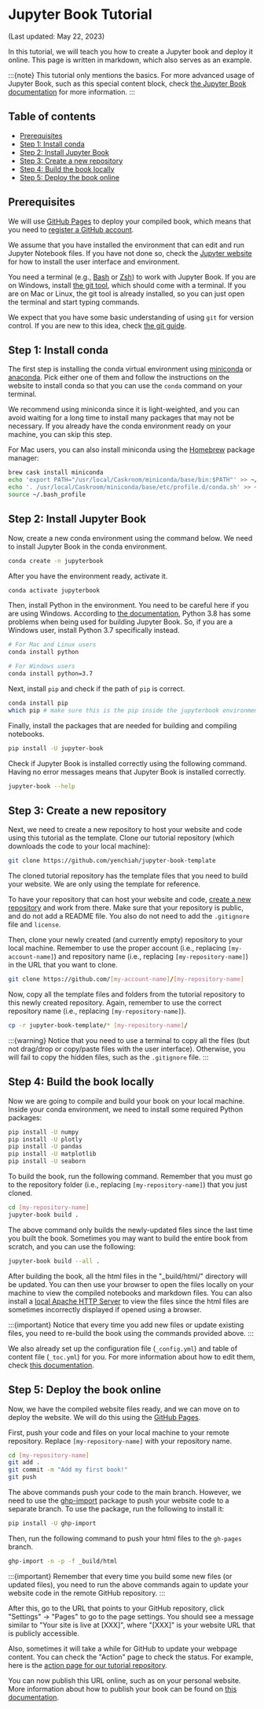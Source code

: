 # Jupyter Book Tutorial

(Last updated: May 22, 2023)

In this tutorial, we will teach you how to create a Jupyter book and deploy it online.
This page is written in markdown, which also serves as an example.

:::{note}
This tutorial only mentions the basics.
For more advanced usage of Jupyter Book, such as this special content block, check [the Jupyter Book documentation](https://jupyterbook.org/en/stable/content/index.html) for more information.
:::

## Table of contents
- [Prerequisites](#pre)
- [Step 1: Install conda](#s1)
- [Step 2: Install Jupyter Book](#s2)
- [Step 3: Create a new repository](#s2)
- [Step 4: Build the book locally](#s4)
- [Step 5: Deploy the book online](#s5)

## Prerequisites
<a name="pre"></a>

We will use [GitHub Pages](https://pages.github.com) to deploy your compiled book, which means that you need to [register a GitHub account](https://github.com/signup).

We assume that you have installed the environment that can edit and run Jupyter Notebook files.
If you have not done so, check the [Jupyter website](https://jupyter.org) for how to install the user interface and environment.

You need a terminal (e.g., [Bash](https://en.wikipedia.org/wiki/Bash_(Unix_shell)) or [Zsh](https://en.wikipedia.org/wiki/Z_shell)) to work with Jupyter Book.
If you are on Windows, install [the git tool](https://git-scm.com/), which should come with a terminal.
If you are on Mac or Linux, the git tool is already installed, so you can just open the terminal and start typing commands.

We expect that you have some basic understanding of using `git` for version control.
If you are new to this idea, check [the git guide](https://github.com/git-guides).

## Step 1: Install conda
<a name="s1"></a>

The first step is installing the conda virtual environment using [miniconda](https://docs.conda.io/en/main/miniconda.html) or [anaconda](https://www.anaconda.com/).
Pick either one of them and follow the instructions on the website to install conda so that you can use the `conda` command on your terminal.

We recommend using miniconda since it is light-weighted, and you can avoid waiting for a long time to install many packages that may not be necessary.
If you already have the conda environment ready on your machine, you can skip this step.

For Mac users, you can also install miniconda using the [Homebrew](https://brew.sh/) package manager:
```sh
brew cask install miniconda
echo 'export PATH="/usr/local/Caskroom/miniconda/base/bin:$PATH"' >> ~/.bash_profile
echo '. /usr/local/Caskroom/miniconda/base/etc/profile.d/conda.sh' >> ~/.bash_profile
source ~/.bash_profile
```

## Step 2: Install Jupyter Book
<a name="s2"></a>

Now, create a new conda environment using the command below. We need to install Jupyter Book in the conda environment.
```sh
conda create -n jupyterbook
```
After you have the environment ready, activate it.
```sh
conda activate jupyterbook
```
Then, install Python in the environment. You need to be careful here if you are using Windows.
According to [the documentation](https://jupyterbook.org/en/stable/advanced/windows.html#working-on-windows), Python 3.8 has some problems when being used for building Jupyter Book.
So, if you are a Windows user, install Python 3.7 specifically instead.
```sh
# For Mac and Linux users
conda install python

# For Windows users
conda install python=3.7
```
Next, install `pip` and check if the path of `pip` is correct.
```sh
conda install pip
which pip # make sure this is the pip inside the jupyterbook environment, which means the path should contains the "jupyterbook" string
```
Finally, install the packages that are needed for building and compiling notebooks.
```sh
pip install -U jupyter-book
```
Check if Jupyter Book is installed correctly using the following command.
Having no error messages means that Jupyter Book is installed correctly.
```sh
jupyter-book --help
```

## Step 3: Create a new repository
<a name="s3"></a>

Next, we need to create a new repository to host your website and code using this tutorial as the template.
Clone our tutorial repository (which downloads the code to your local machine):
```sh
git clone https://github.com/yenchiah/jupyter-book-template
```
The cloned tutorial repository has the template files that you need to build your website.
We are only using the template for reference.

To have your repository that can host your website and code, [create a new repository](https://github.com/new) and work from there.
Make sure that your repository is public, and do not add a README file.
You also do not need to add the `.gitignore` file and `license`.

Then, clone your newly created (and currently empty) repository to your local machine.
Remember to use the proper account (i.e., replacing `[my-account-name]`) and repository name (i.e., replacing `[my-repository-name]`) in the URL that you want to clone.
```sh
git clone https://github.com/[my-account-name]/[my-repository-name]
```
Now, copy all the template files and folders from the tutorial repository to this newly created repository.
Again, remember to use the correct repository name (i.e., replacing `[my-repository-name]`).
```sh
cp -r jupyter-book-template/* [my-repository-name]/
```

:::{warning}
Notice that you need to use a terminal to copy all the files (but not drag/drop or copy/paste files with the user interface).
Otherwise, you will fail to copy the hidden files, such as the `.gitignore` file.
:::

## Step 4: Build the book locally
<a name="s4"></a>

Now we are going to compile and build your book on your local machine.
Inside your conda environment, we need to install some required Python packages:
```sh
pip install -U numpy
pip install -U plotly
pip install -U pandas
pip install -U matplotlib
pip install -U seaborn
```
To build the book, run the following command.
Remember that you must go to the repository folder  (i.e., replacing `[my-repository-name]`) that you just cloned.
```sh
cd [my-repository-name]
jupyter-book build .
```
The above command only builds the newly-updated files since the last time you built the book.
Sometimes you may want to build the entire book from scratch, and you can use the following:
```sh
jupyter-book build --all .
```
After building the book, all the html files in the "_build/html/" directory will be updated.
You can then use your browser to open the files locally on your machine to view the compiled notebooks and markdown files.
You can also install a [local Apache HTTP Server](https://httpd.apache.org/) to view the files since the html files are sometimes incorrectly displayed if opened using a browser.

:::{important}
Notice that every time you add new files or update existing files, you need to re-build the book using the commands provided above.
:::

We also already set up the configuration file (`_config.yml`) and table of content file (`_toc.yml`) for you.
For more information about how to edit them, check [this documentation](https://jupyterbook.org/en/stable/start/create.html).

## Step 5: Deploy the book online
<a name="s5"></a>

Now, we have the compiled website files ready, and we can move on to deploy the website.
We will do this using the [GitHub Pages](https://pages.github.com).

First, push your code and files on your local machine to your remote repository.
Replace `[my-repository-name]` with your repository name.
```sh
cd [my-repository-name]
git add .
git commit -m "Add my first book!"
git push
```
The above commands push your code to the main branch.
However, we need to use the [ghp-import](https://github.com/c-w/ghp-import) package to push your website code to a separate branch.
To use the package, run the following to install it:
```sh
pip install -U ghp-import
```
Then, run the following command to push your html files to the `gh-pages` branch.
```sh
ghp-import -n -p -f _build/html
```

:::{important}
Remember that every time you build some new files (or updated files), you need to run the above commands again to update your website code in the remote GitHub repository.
:::

After this, go to the URL that points to your GitHub repository, click "Settings" -> "Pages" to go to the page settings.
You should see a message similar to "Your site is live at [XXX]", where "[XXX]" is your website URL that is publicly accessible.

Also, sometimes it will take a while for GitHub to update your webpage content.
You can check the "Action" page to check the status.
For example, here is the [action page for our tutorial repository](https://github.com/yenchiah/jupyter-book-template/actions).

You can now publish this URL online, such as on your personal website.
More information about how to publish your book can be found on [this documentation](https://jupyterbook.org/en/stable/start/publish.html).